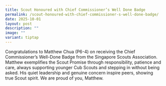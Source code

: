 ```yaml
---
title: Scout Honoured with Chief Commissioner’s Well Done Badge
permalink: /scout-honoured-with-chief-commissioner-s-well-done-badge/
date: 2025-10-01
layout: post
description: ""
image: ""
variant: tiptap
---
```

<p>Congratulations to Matthew Chua (P6-4) on receiving the Chief Commissioner’s
Well-Done Badge from the Singapore Scouts Association. Matthew exemplifies
the Scout Promise through responsibility, patience and care, always supporting
younger Cub Scouts and stepping in without being asked. His quiet leadership
and genuine concern inspire peers, showing true Scout spirit. We are proud
of you, Matthew.</p>
<p>
<br>
</p>